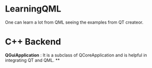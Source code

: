 # LearningQML

One can learn a lot from QML seeing the examples from QT createor.

# C++ Backend
**QGuiApplication** : It is a subclass of QCoreApplication and is helpful in integrating QT and QML.
**
